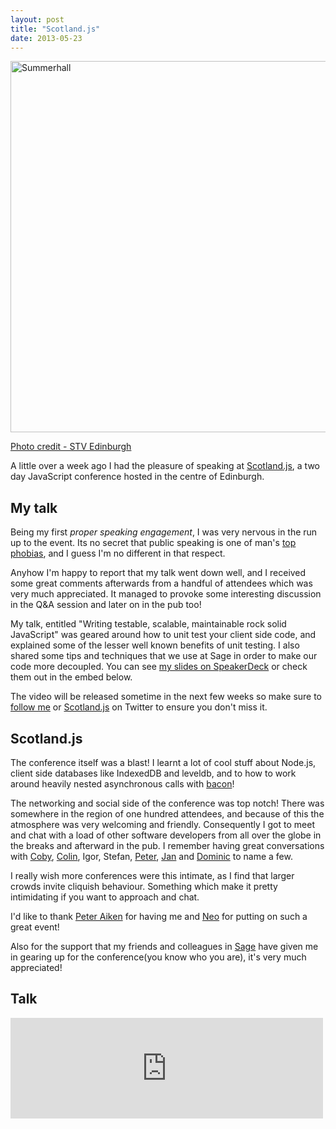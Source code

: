 ```yaml
---
layout: post
title: "Scotland.js"
date: 2013-05-23
---
```


<img src="http://www.attacat.co.uk/wp-content/uploads/166412-summerhall-edinburgh.jpg" alt="Summerhall" width="594px" />

[Photo credit - STV Edinburgh](http://nfs.stvfiles.com/imagebase/166/623x349/166412-summerhall-edinburgh.jpg)

A little over a week ago I had the pleasure of speaking at [Scotland.js](http://scotlandjs.com/), a two day JavaScript conference hosted in the centre of Edinburgh.

## My talk

Being my first *proper speaking engagement*, I was very nervous in the run up to the event. Its no secret that public speaking is one of man's [top phobias](http://www.statisticbrain.com/fear-phobia-statistics/), and I guess I'm no different in that respect.

Anyhow I'm happy to report that my talk went down well, and I received some great comments afterwards from a handful of attendees which was very much appreciated. It managed to provoke some interesting discussion in the Q&A session and later on in the pub too!

My talk, entitled "Writing testable, scalable, maintainable rock solid JavaScript" was geared around how to unit test your client side code, and explained some of the lesser well known benefits of unit testing. I also shared some tips and techniques that we use at Sage in order to make our code more decoupled. You can see [my slides on SpeakerDeck](https://speakerdeck.com/damian/writing-testable-scalable-maintainable-rock-solid-javascript) or check them out in the embed below.

<script class="speakerdeck-embed" data-id="bfb029609cae01305a0c2a4e467154fd" data-ratio="1.77777777777778" src="//speakerdeck.com/assets/embed.js">

</script>

The video will be released sometime in the next few weeks so make sure to [follow me](https://twitter.com/damian) or [Scotland.js](https://twitter.com/scotlandjs) on Twitter to ensure you don't miss it.

## Scotland.js

The conference itself was a blast! I learnt a lot of cool stuff about Node.js, client side databases like IndexedDB and leveldb, and to how to work around heavily nested asynchronous calls with [bacon](https://github.com/raimohanska/bacon.js)!

The networking and social side of the conference was top notch! There was somewhere in the region of one hundred attendees, and because of this the atmosphere was very welcoming and friendly. Consequently I got to meet and chat with a load of other software developers from all over the globe in the breaks and afterward in the pub. I remember having great conversations with [Coby](https://twitter.com/cobyism), [Colin](https://twitter.com/colin_gemmell), Igor, Stefan, [Peter](https://twitter.com/jiggy_pete), [Jan](https://twitter.com/janl) and [Dominic](https://twitter.com/dominictarr) to name a few.

I really wish more conferences were this intimate, as I find that larger crowds invite cliquish behaviour. Something which make it pretty intimidating if you want to approach and chat.

I'd like to thank [Peter Aiken](https://twitter.com/jiggy_pete) for having me and [Neo](http://www.neo.com/) for putting on such a great event!

Also for the support that my friends and colleagues in [Sage](http://uk.sageone.com) have given me in gearing up for the conference(you know who you are), it's very much appreciated!

## Talk

<iframe src="http://player.vimeo.com/video/68526881" width="500" height="161" frameborder="0"> </iframe>
